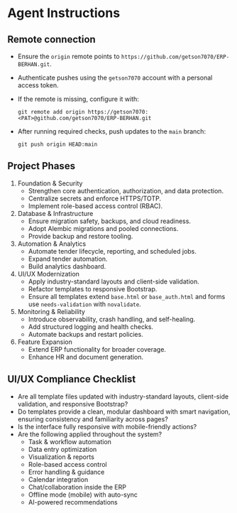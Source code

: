 # Agent Instructions

## Remote connection

- Ensure the `origin` remote points to `https://github.com/getson7070/ERP-BERHAN.git`.
- Authenticate pushes using the `getson7070` account with a personal access token.
- If the remote is missing, configure it with:

  `git remote add origin https://getson7070:<PAT>@github.com/getson7070/ERP-BERHAN.git`

- After running required checks, push updates to the `main` branch:

  `git push origin HEAD:main`
## Project Phases
1. Foundation & Security
   - Strengthen core authentication, authorization, and data protection.
   - Centralize secrets and enforce HTTPS/TOTP.
   - Implement role-based access control (RBAC).
2. Database & Infrastructure
   - Ensure migration safety, backups, and cloud readiness.
   - Adopt Alembic migrations and pooled connections.
   - Provide backup and restore tooling.
3. Automation & Analytics
   - Automate tender lifecycle, reporting, and scheduled jobs.
   - Expand tender automation.
   - Build analytics dashboard.
4. UI/UX Modernization
   - Apply industry-standard layouts and client-side validation.
   - Refactor templates to responsive Bootstrap.
   - Ensure all templates extend `base.html` or `base_auth.html` and forms use `needs-validation` with `novalidate`.
5. Monitoring & Reliability
   - Introduce observability, crash handling, and self-healing.
   - Add structured logging and health checks.
   - Automate backups and restart policies.
6. Feature Expansion
   - Extend ERP functionality for broader coverage.
   - Enhance HR and document generation.

## UI/UX Compliance Checklist

- Are all template files updated with industry-standard layouts,
  client-side validation, and responsive Bootstrap?
- Do templates provide a clean, modular dashboard with smart navigation,
  ensuring consistency and familiarity across pages?
- Is the interface fully responsive with mobile-friendly actions?
- Are the following applied throughout the system?
  - Task & workflow automation
  - Data entry optimization
  - Visualization & reports
  - Role-based access control
  - Error handling & guidance
  - Calendar integration
  - Chat/collaboration inside the ERP
  - Offline mode (mobile) with auto-sync
  - AI-powered recommendations
